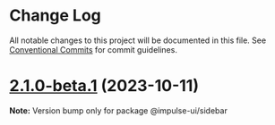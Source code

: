 # Change Log

All notable changes to this project will be documented in this file.
See [Conventional Commits](https://conventionalcommits.org) for commit guidelines.

# [2.1.0-beta.1](https://github.com/apolyanov/impulse-ui/compare/v2.1.0-beta.0...v2.1.0-beta.1) (2023-10-11)

**Note:** Version bump only for package @impulse-ui/sidebar
